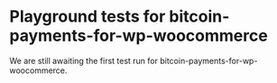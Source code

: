 # Playground tests for bitcoin-payments-for-wp-woocommerce
We are still awaiting the first test run for bitcoin-payments-for-wp-woocommerce.
